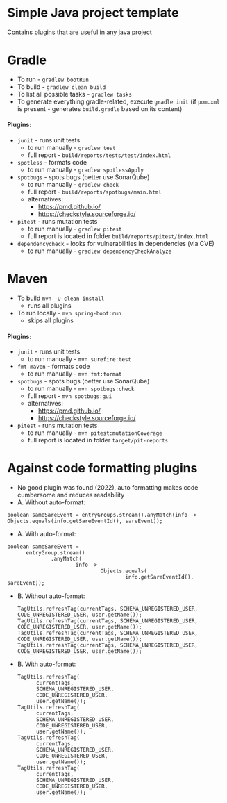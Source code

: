 # Simple Java project template 
Contains plugins that are useful in any java project


# Gradle
* To run - `gradlew bootRun`
* To build - `gradlew clean build`
* To list all possible tasks - `gradlew tasks`
* To generate everything gradle-related, execute `gradle init` 
    (if `pom.xml` is present - generates `build.gradle` based on its content)
#### Plugins: 
* `junit` - runs unit tests
    * to run manually - `gradlew test`
    * full report - `build/reports/tests/test/index.html`
* `spotless` - formats code
    * to run manually - `gradlew spotlessApply`
* `spotbugs` - spots bugs (better use SonarQube)
    * to run manually - `gradlew check`
    * full report - `build/reports/spotbugs/main.html`
    * alternatives:
        * https://pmd.github.io/
        * https://checkstyle.sourceforge.io/
* `pitest` - runs mutation tests
    * to run manually - `gradlew pitest`
    * full report is located in folder `build/reports/pitest/index.html`
* `dependencycheck` - looks for vulnerabilities in dependencies (via CVE)
    * to run manually - `gradlew dependencyCheckAnalyze`

# Maven
* To build `mvn -U clean install`
    * runs all plugins
* To run locally - `mvn spring-boot:run`
    * skips all plugins
#### Plugins: 
* `junit` - runs unit tests
    * to run manually - `mvn surefire:test`
* `fmt-maven` - formats code
    * to run manually - `mvn fmt:format`
* `spotbugs` - spots bugs (better use SonarQube)
    * to run manually - `mvn spotbugs:check`
    * full report - `mvn spotbugs:gui`
    * alternatives:
        * https://pmd.github.io/
        * https://checkstyle.sourceforge.io/
* `pitest` - runs mutation tests
    * to run manually - `mvn pitest:mutationCoverage`
    * full report is located in folder `target/pit-reports`

# Against code formatting plugins
* No good plugin was found (2022), auto formatting makes code cumbersome and reduces readability
* A. Without auto-format:
```
boolean sameSareEvent = entryGroups.stream().anyMatch(info -> Objects.equals(info.getSareEventId(), sareEvent));
```
* A. With auto-format:
```
boolean sameSareEvent =
      entryGroup.stream()
              .anyMatch(
                      info ->
                              Objects.equals(
                                      info.getSareEventId(), sareEvent));
```
* B. Without auto-format:
    ```
    TagUtils.refreshTag(currentTags, SCHEMA_UNREGISTERED_USER, CODE_UNREGISTERED_USER, user.getName());
    TagUtils.refreshTag(currentTags, SCHEMA_UNREGISTERED_USER, CODE_UNREGISTERED_USER, user.getName());
    TagUtils.refreshTag(currentTags, SCHEMA_UNREGISTERED_USER, CODE_UNREGISTERED_USER, user.getName());
    TagUtils.refreshTag(currentTags, SCHEMA_UNREGISTERED_USER, CODE_UNREGISTERED_USER, user.getName());
    ```
* B. With auto-format:
    ```
    TagUtils.refreshTag(
          currentTags,
          SCHEMA_UNREGISTERED_USER,
          CODE_UNREGISTERED_USER,
          user.getName());
    TagUtils.refreshTag(
          currentTags,
          SCHEMA_UNREGISTERED_USER,
          CODE_UNREGISTERED_USER,
          user.getName());
    TagUtils.refreshTag(
          currentTags,
          SCHEMA_UNREGISTERED_USER,
          CODE_UNREGISTERED_USER,
          user.getName());
    TagUtils.refreshTag(
          currentTags,
          SCHEMA_UNREGISTERED_USER,
          CODE_UNREGISTERED_USER,
          user.getName());
    ```
